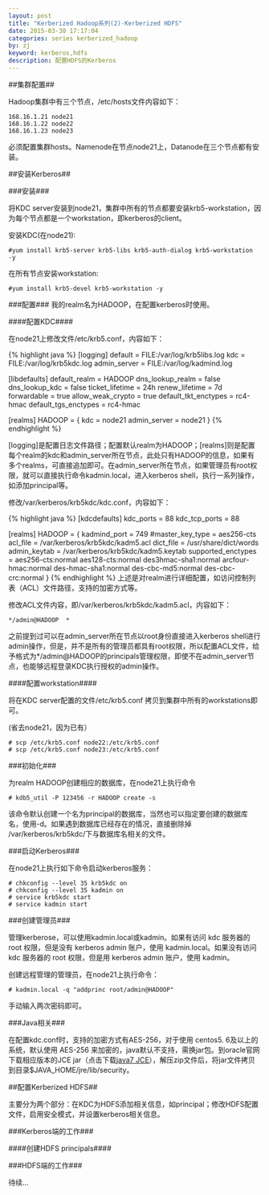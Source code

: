 ```yaml
---
layout: post
title: "Kerberized Hadoop系列(2)-Kerberized HDFS"
date: 2015-03-30 17:17:04
categories: series kerberized_hadoop
by: zj
keyword: kerberos,hdfs 
description: 配置HDFS的Kerberos
---
```


##集群配置##

Hadoop集群中有三个节点，/etc/hosts文件内容如下：

	168.16.1.21 node21
	168.16.1.22 node22
	168.16.1.23 node23

必须配置集群hosts。Namenode在节点node21上，Datanode在三个节点都有安装。

##安装Kerberos##

###安装###

将KDC server安装到node21，集群中所有的节点都要安装krb5-workstation，因为每个节点都是一个workstation，即kerberos的client。

安装KDC(在node21):

	#yum install krb5-server krb5-libs krb5-auth-dialog krb5-workstation  -y

在所有节点安装workstation:

	#yum install krb5-devel krb5-workstation -y

###配置###
我的realm名为HADOOP，在配置kerberos时使用。

####配置KDC####

在node21上修改文件/etc/krb5.conf，内容如下：

{% highlight java %}
[logging]
	default = FILE:/var/log/krb5libs.log
	kdc = FILE:/var/log/krb5kdc.log
	admin_server = FILE:/var/log/kadmind.log

[libdefaults]
	default_realm = HADOOP
	dns_lookup_realm = false
	dns_lookup_kdc = false
	ticket_lifetime = 24h
	renew_lifetime = 7d
	forwardable = true
	allow_weak_crypto = true
	default_tkt_enctypes = rc4-hmac
	default_tgs_enctypes = rc4-hmac

[realms]
	HADOOP = {
		kdc = node21
		admin_server = node21
	}
{% endhighlight %}

[logging]是配置日志文件路径；配置默认realm为HADOOP；[realms]则是配置每个realm的kdc和admin_server所在节点，此处只有HADOOP的信息，如果有多个realms，可直接追加即可。在admin_server所在节点，如果管理员有root权限，就可以直接执行命令kadmin.local，进入kerberos shell，执行一系列操作，如添加principal等。

修改/var/kerberos/krb5kdc/kdc.conf，内容如下：
	
{% highlight java %}
[kdcdefaults]
	kdc_ports = 88
	kdc_tcp_ports = 88

[realms]
	HADOOP = {
		kadmind_port = 749
		#master_key_type = aes256-cts
		acl_file = /var/kerberos/krb5kdc/kadm5.acl
		dict_file = /usr/share/dict/words
		admin_keytab = /var/kerberos/krb5kdc/kadm5.keytab
		supported_enctypes = aes256-cts:normal aes128-cts:normal des3hmac-sha1:normal arcfour-hmac:normal des-hmac-sha1:normal des-cbc-md5:normal des-cbc-crc:normal
	}
{% endhighlight %}
上述是对realm进行详细配置，如访问控制列表（ACL）文件路径，支持的加密方式等。

修改ACL文件内容，即/var/kerberos/krb5kdc/kadm5.acl，内容如下：

	*/admin@HADOOP	*	

之前提到过可以在admin_server所在节点以root身份直接进入kerberos shell进行admin操作，但是，并不是所有的管理员都具有root权限，所以配置ACL文件，给予格式为*/admin@HADOOP的principals管理权限，即使不在admin_server节点，也能够远程登录KDC执行授权的admin操作。

####配置workstation####

将在KDC server配置的文件/etc/krb5.conf 拷贝到集群中所有的workstations即可。
	
(省去node21，因为已有）

	# scp /etc/krb5.conf node22:/etc/krb5.conf
	# scp /etc/krb5.conf node23:/etc/krb5.conf

###初始化###

为realm HADOOP创建相应的数据库，在node21上执行命令

	# kdb5_util -P 123456 -r HADOOP create -s

该命令默认创建一个名为principal的数据库，当然也可以指定要创建的数据库名，使用-d。如果遇到数据库已经存在的情况，直接删除掉 /var/kerberos/krb5kdc/下与数据库名相关的文件。

###启动Kerberos###

在node21上执行如下命令启动kerberos服务：

	# chkconfig --level 35 krb5kdc on
	# chkconfig --level 35 kadmin on
	# service krb5kdc start
	# service kadmin start


###创建管理员###

管理kerberose，可以使用kadmin.local或kadmin。如果有访问 kdc 服务器的 root 权限，但是没有 kerberos admin 账户，使用 kadmin.local。如果没有访问 kdc 服务器的 root 权限，但是用 kerberos admin 账户，使用 kadmin。

创建远程管理的管理员，在node21上执行命令：

	# kadmin.local -q "addprinc root/admin@HADOOP"

手动输入两次密码即可。

###Java相关###

在配置kdc.conf时，支持的加密方式有AES-256，对于使用 centos5. 6及以上的系统，默认使用 AES-256 来加密的，java默认不支持，需换jar包。到oracle官网下载相应版本的JCE jar（点击下载[java7 JCE](http://www.oracle.com/technetwork/java/embedded/embedded-se/downloads/jce-7-download-432124.html "java7 JCE")），解压zip文件后，将jar文件拷贝到目录$JAVA_HOME/jre/lib/security。

##配置Kerberized HDFS##

主要分为两个部分：在KDC为HDFS添加相关信息，如principal；修改HDFS配置文件，启用安全模式，并设置kerberos相关信息。

###Kerberos端的工作###

####创建HDFS principals####

###HDFS端的工作###



待续...
